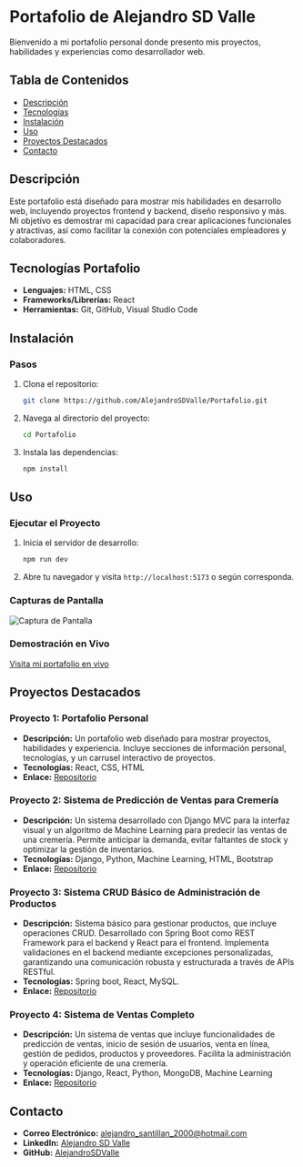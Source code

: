 # Portafolio de Alejandro SD Valle

Bienvenido a mi portafolio personal donde presento mis proyectos, habilidades y experiencias como desarrollador web.

## Tabla de Contenidos
- [Descripción](#descripción)
- [Tecnologías](#tecnologías-portafolio)
- [Instalación](#instalación)
- [Uso](#uso)
- [Proyectos Destacados](#proyectos-destacados)
- [Contacto](#contacto)

## Descripción
Este portafolio está diseñado para mostrar mis habilidades en desarrollo web, incluyendo proyectos frontend y backend, diseño responsivo y más. Mi objetivo es demostrar mi capacidad para crear aplicaciones funcionales y atractivas, así como facilitar la conexión con potenciales empleadores y colaboradores.

## Tecnologías Portafolio
- **Lenguajes:** HTML, CSS
- **Frameworks/Librerías:** React 
- **Herramientas:** Git, GitHub, Visual Studio Code

## Instalación

### Pasos
1. Clona el repositorio:
    ```bash
    git clone https://github.com/AlejandroSDValle/Portafolio.git
    ```
2. Navega al directorio del proyecto:
    ```bash
    cd Portafolio
    ```
3. Instala las dependencias:
    ```bash
    npm install
    ```

## Uso
### Ejecutar el Proyecto
1. Inicia el servidor de desarrollo:
    ```bash
    npm run dev
    ```
2. Abre tu navegador y visita `http://localhost:5173` o  según corresponda.

### Capturas de Pantalla
![Captura de Pantalla](https://github.com/user-attachments/assets/886003d9-ddb0-4cb6-ad1d-b96d5c6a39e1)


### Demostración en Vivo
[Visita mi portafolio en vivo](https://glittery-stardust-55f133.netlify.app/)

## Proyectos Destacados
### Proyecto 1: Portafolio Personal
- **Descripción:** Un portafolio web diseñado para mostrar proyectos, habilidades y experiencia. Incluye secciones de información personal, tecnologías, y un carrusel interactivo de proyectos.
- **Tecnologías:** React, CSS, HTML
- **Enlace:** [Repositorio](https://github.com/AlejandroSDValle/Portafolio)

### Proyecto 2: Sistema de Predicción de Ventas para Cremería
- **Descripción:** Un sistema desarrollado con Django MVC para la interfaz visual y un algoritmo de Machine Learning para predecir las ventas de una cremería. Permite anticipar la demanda, evitar faltantes de stock y optimizar la gestión de inventarios.
- **Tecnologías:** Django, Python, Machine Learning, HTML, Bootstrap
- **Enlace:** [Repositorio](https://github.com/AlejandroSDValle)

### Proyecto 3: Sistema CRUD Básico de Administración de Productos
- **Descripción:** Sistema básico para gestionar productos, que incluye operaciones CRUD. Desarrollado con Spring Boot como REST Framework para el backend y React para el frontend. Implementa validaciones en el backend mediante excepciones personalizadas, garantizando una comunicación robusta y estructurada a través de APIs RESTful.
- **Tecnologías:** Spring boot, React, MySQL.
- **Enlace:** [Repositorio](https://github.com/AlejandroSDValle/Administrador-Productos)

### Proyecto 4: Sistema de Ventas Completo
- **Descripción:** Un sistema de ventas que incluye funcionalidades de predicción de ventas, inicio de sesión de usuarios, venta en línea, gestión de pedidos, productos y proveedores. Facilita la administración y operación eficiente de una cremería.
- **Tecnologías:** Django, React, Python, MongoDB, Machine Learning
- **Enlace:** [Repositorio](https://github.com/AlejandroSDValle)

## Contacto
- **Correo Electrónico:** alejandro_santillan_2000@hotmail.com
- **LinkedIn:** [Alejandro SD Valle](https://www.linkedin.com/in/alejandro-santillan-32a089218)
- **GitHub:** [AlejandroSDValle](https://github.com/AlejandroSDValle)

